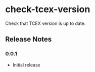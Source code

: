 # check-tcex-version

Check that TCEX version is up to date.

## Release Notes

### 0.0.1
+ Initial release

